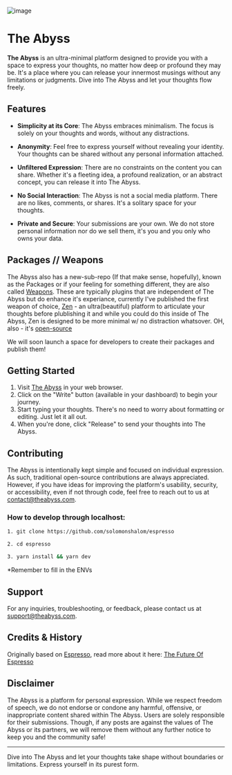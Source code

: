 ![image](https://github.com/solomonshalom/The-Abyss/assets/71135230/99d4a9f1-c41c-4710-92e5-abb3b7125012)

# The Abyss

**The Abyss** is an ultra-minimal platform designed to provide you with a space to express your thoughts, no matter how deep or profound they may be. It's a place where you can release your innermost musings without any limitations or judgments. Dive into The Abyss and let your thoughts flow freely.

## Features

- **Simplicity at its Core**: The Abyss embraces minimalism. The focus is solely on your thoughts and words, without any distractions.

- **Anonymity**: Feel free to express yourself without revealing your identity. Your thoughts can be shared without any personal information attached.

- **Unfiltered Expression**: There are no constraints on the content you can share. Whether it's a fleeting idea, a profound realization, or an abstract concept, you can release it into The Abyss.

- **No Social Interaction**: The Abyss is not a social media platform. There are no likes, comments, or shares. It's a solitary space for your thoughts.

- **Private and Secure**: Your submissions are your own. We do not store personal information nor do we sell them, it's you and you only who owns your data.

## Packages // Weapons

The Abyss also has a new-sub-repo (If that make sense, hopefully), known as the Packages or if your feeling for something different, they are also called [Weapons](https://theabyss.ink/solomonlijo/guideofabyss). These are typically plugins that are independent of The Abyss but do enhance it's experiance, currently I've published the first weapon of choice, [Zen](https://zen.theabyss.ink) - an ultra(beautiful) platform to articulate your thoughts before plublishing it and while you could do this inside of The Abyss, Zen is designed to be more minimal w/ no distraction whatsover. OH, also - it's [open-source](https://github.com/solomonshalom/zen)

We will soon launch a space for developers to create their packages and publish them! 

## Getting Started

1. Visit [The Abyss](https://theabyss.ink) in your web browser.
2. Click on the "Write" button (available in your dashboard) to begin your journey.
3. Start typing your thoughts. There's no need to worry about formatting or editing. Just let it all out.
4. When you're done, click "Release" to send your thoughts into The Abyss.

## Contributing

The Abyss is intentionally kept simple and focused on individual expression. As such, traditional open-source contributions are always appreciated. However, if you have ideas for improving the platform's usability, security, or accessibility, even if not through code, feel free to reach out to us at [contact@theabyss.com](mailto:contact@theabyss.com).

### How to develop through localhost:

```bash
1. git clone https://github.com/solomonshalom/espresso

2. cd espresso

3. yarn install && yarn dev
```
*Remember to fill in the ENVs

## Support

For any inquiries, troubleshooting, or feedback, please contact us at [support@theabyss.com](mailto:support@theabyss.com).

## Credits & History

Originally based on [Espresso](https://github.com/solomonshalom/the-abyss), read more about it here: [The Future Of Espresso](https://github.com/solomonshalom/espresso/discussions/3)

## Disclaimer

The Abyss is a platform for personal expression. While we respect freedom of speech, we do not endorse or condone any harmful, offensive, or inappropriate content shared within The Abyss. Users are solely responsible for their submissions. Though, if any posts are against the values of The Abyss or its partners, we will remove them without any further notice to keep you and the community safe!

---

Dive into The Abyss and let your thoughts take shape without boundaries or limitations. Express yourself in its purest form.

